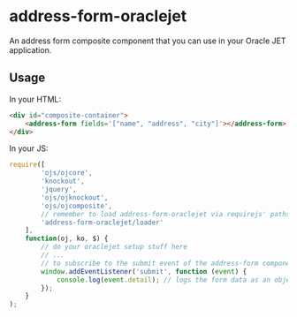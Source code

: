 # address-form-oraclejet
An address form composite component that you can use in your Oracle JET application.

## Usage

In your HTML:

``` html
<div id="composite-container">
    <address-form fields='["name", "address", "city"]'></address-form>
</div>
```

In your JS:

``` js
require([
        'ojs/ojcore',
        'knockout',
        'jquery',
        'ojs/ojknockout',
        'ojs/ojcomposite',
        // remember to load address-form-oraclejet via requirejs' paths, so you can do:
        'address-form-oraclejet/loader'
    ],
    function(oj, ko, $) {
        // do your oraclejet setup stuff here
        // ...
        // to subscribe to the submit event of the address-form component, do:                
        window.addEventListener('submit', function (event) {
            console.log(event.detail); // logs the form data as an object
        });
    }
);
```
